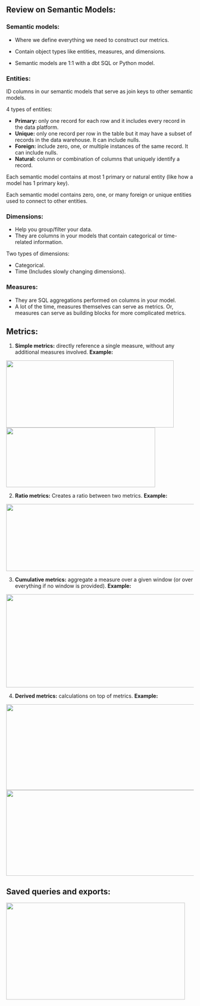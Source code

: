 ## Review on Semantic Models:

### Semantic models:

- Where we define everything we need to construct our metrics.

- Contain object types like entities, measures, and dimensions.

- Semantic models are 1:1 with a dbt SQL or Python model.

### Entities:

ID columns in our semantic models that serve as join keys to other semantic models.

4 types of entities:
- **Primary:** only one record for each row and it includes every record in the data platform.
- **Unique:** only one record per row in the table but it may have a subset of records in the data warehouse. It can include nulls.
- **Foreign:** include zero, one, or multiple instances of the same record. It can include nulls.
- **Natural:** column or combination of columns that uniquely identify a record.

Each semantic model contains at most 1 primary or natural entity (like how a model has 1 primary key).

Each semantic model contains zero, one, or many foreign or unique entities used to connect to other entities.

### Dimensions:

- Help you group/filter your data.
- They are columns in your models that contain categorical or time-related information.

Two types of dimensions:
- Categorical.
- Time (Includes slowly changing dimensions).

### Measures:

- They are SQL aggregations performed on columns in your model.
- A lot of the time, measures themselves can serve as metrics. Or, measures can serve as building blocks for more complicated metrics.

## Metrics:

1. **Simple metrics:** directly reference a single measure, without any additional measures involved. **Example:**

<img src="https://github.com/letyrobueno/dbt_snowflake/assets/3430584/c68acff0-5774-417d-a1b9-5133c5c05e2c" width="450" height="180">

<img src="https://github.com/letyrobueno/dbt_snowflake/assets/3430584/81dc5ad2-bca6-4c37-83aa-0b0062700c93" width="400" height="160">

2. **Ratio metrics:** Creates a ratio between two metrics. **Example:**

<img src="https://github.com/letyrobueno/dbt_snowflake/assets/3430584/81de5619-b86a-47b0-bcfe-66fa997c9030" width="600" height="180">

3. **Cumulative metrics:** aggregate a measure over a given window (or over everything if no window is provided). **Example:**

<img src="https://github.com/letyrobueno/dbt_snowflake/assets/3430584/b8be37ea-4610-4f2e-9cf0-c5d6a5e76418" width="580" height="250">

4. **Derived metrics:** calculations on top of metrics. **Example:**

<img src="https://github.com/letyrobueno/dbt_snowflake/assets/3430584/54ec3d31-443b-427e-a53e-e65734ec031d" width="540" height="230">

<img src="https://github.com/letyrobueno/dbt_snowflake/assets/3430584/bb838e1e-b2ee-4bf1-aeaf-d3c5ffff9151" width="540" height="230">

## Saved queries and exports:

<img src="https://github.com/letyrobueno/dbt_snowflake/assets/3430584/b457e386-7041-437f-b020-6b1d8f6808ad" width="480" height="260">
